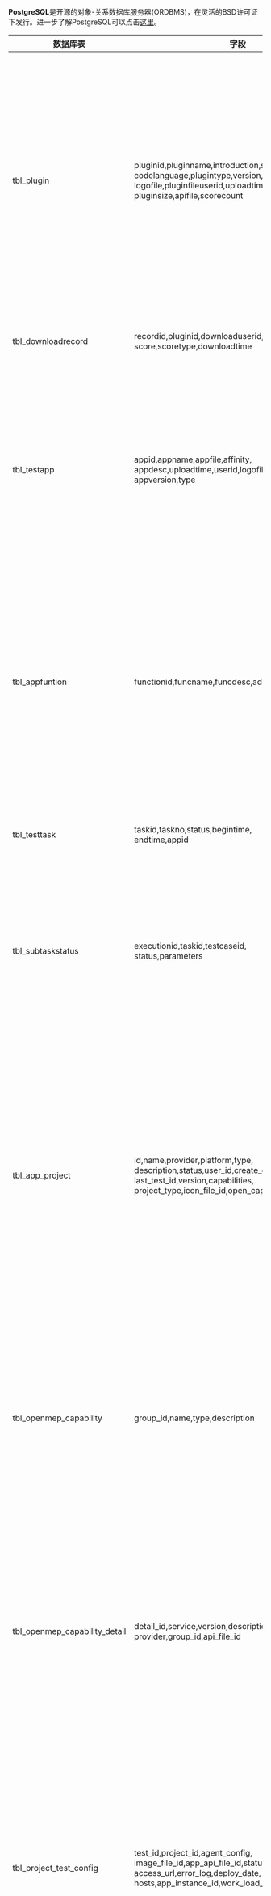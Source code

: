 **PostgreSQL**是开源的对象-关系数据库服务器(ORDBMS)，在灵活的BSD许可证下发行。进一步了解PostgreSQL可以点击[这里](https://www.runoob.com/postgresql/postgresql-tutorial.html)。

| **数据库表** | **字段** | **功能** |
| --- | --- | --- |
| tbl\_plugin | pluginid,pluginname,introduction,satisfaction,  <br>codelanguage,plugintype,version,downloadcount,  <br>logofile,pluginfileuserid,uploadtime,username,  <br>pluginsize,apifile,scorecount | 存储开发者上传的插件信息，包括插件名称，类型，存储路径，大小，下载次数等。 |
| tbl\_downloadrecord | recordid,pluginid,downloaduserid,downloadusername,  <br>score,scoretype,downloadtime | 存储插件的下载记录。 |
| tbl\_testapp | appid,appname,appfile,affinity,  <br>appdesc,uploadtime,userid,logofile,  <br>appversion,type | 存储开发者上传的APP信息，包括APP的名称，类型，版本等信息。 |
| tbl\_appfuntion | functionid,funcname,funcdesc,addtime | 存储APP的类型信息，此表默认由管理员执行初始化，无需开发者平台接口去初始化。 |
| tbl\_testtask | taskid,taskno,status,begintime,  <br>endtime,appid | 存储APP测试的任务信息。 |
| tbl\_subtaskstatus | executionid,taskid,testcaseid,  <br>status,parameters | 存储APP测试子任务信息，包括所有子任务的完成状态等。 |
| tbl\_app\_project | id,name,provider,platform,type,  <br>description,status,user\_id,create\_date,  <br>last\_test\_id,version,capabilities,  <br>project\_type,icon\_file\_id,open\_capability\_id | 存储开发者创建的APP项目信息，包括APP的名称，提供者，平台，架构，版本，服务能力等信息。 |
| tbl\_openmep\_capability | group\_id,name,type,description | 存储创建APP项目时，开发者平台提供的能力以及生态提供的能力信息。 |
| tbl\_openmep\_capability\_detail | detail\_id,service,version,description,  <br>provider,group\_id,api\_file\_id | 存储创建APP项目时，开发者平台提供的能力或者生态提供的能力对应的服务信息。 |
| tbl\_project\_test\_config | test\_id,project\_id,agent\_config,  <br>image\_file\_id,app\_api\_file\_id,status,  <br>access\_url,error\_log,deploy\_date,  <br>hosts,app\_instance\_id,work\_load\_id | 存储部署APP项目时的测试配置信息，包括部署的节点信息，APP项目的文件路径等。 |
| tbl\_project\_test\_record | id,config,image\_url,status,  <br>access\_url,error\_log,project\_id,  <br>hosts | 存储部署APP项目时的测试配置信息的记录。 |
| tbl\_project\_image | id,name,version,project\_id,  <br>type,port,node\_port | 存储部署APP项目时上传的APP镜像信息。 |
| tbl\_service\_host | host\_id,name,address,architecture,  <br>status,ip,os,port\_range\_min,  <br>port\_range\_max,port,delete | 存储部署APP项目时可以选择的服务器节点信息。 |
| tbl\_uploaded\_file | file\_id,file\_nameis\_temp,  <br>user\_id,upload\_date,file\_path | 存储APP项目的API文件信息。 |
| tbl\_api\_emulator | id,user\_id,host\_id,port,  <br>workload\_id,create\_time | 存储更改APP项目的API文件中的服务器信息。 |
